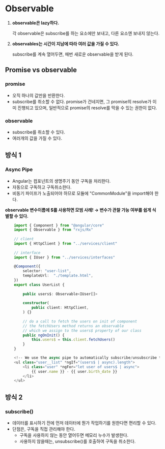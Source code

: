 # Observable
1. **observable은 lazy하다.**

    각 observable은 subscribe를 하는 요소에만 보내고, 다른 요소엔 보내지 않는다.

2. **observables는 시간이 지남에 따라 여러 값을 가질 수 있다.**

    subscribe를 계속 열어두면, 매번 새로운 observable을 받게 된다. 

## Promise vs observable

### promise

- 오직 하나의 값만을 반환한다.
- subscribe를 취소할 수 없다. promise가 건네지면, 그 promise의 resolve가 이미 진행되고 있으며, 일반적으로 promise의 resolve를 막을 수 있는 권한이 없다.

### observable

- subscribe를 취소할 수 있다.
- 여러개의 값을 가질 수 있다.

## 방식 1

### Async Pipe

- Angular는 컴포넌트의 생명주기 동안 구독을 처리한다.
- 자동으로 구독하고 구독취소한다.
- 비동기 파이프가 노출되어야 하므로 모듈에 "CommonModule"을 import해야 한다.

**observable 변수이름에 $를 사용하면 모범 사례! → 변수가 관찰 가능 여부를 쉽게 식별할 수 있다.**

```ts
    import { Component } from "@angular/core"
    import { Observable } from "rxjs/Rx"
    
    // client
    import { HttpClient } from "../services/client"
    
    // interface
    import { IUser } from "../services/interfaces"
    
    @Component({
        selector: "user-list",
        templateUrl:  "./template.html",
    })
    export class UserList {
    
        public users$: Observable<IUser[]>
    
        constructor(
            public client: HttpClient,
        ) {}
    
        // do a call to fetch the users on init of component
        // the fetchUsers method returns an observable
        // which we assign to the users$ property of our class
        public ngOnInit() {
            this.users$ = this.client.fetchUsers()
        }
    }

    <!-- We use the async pipe to automatically subscribe/unsubscribe to our observable -->
    <ul class="user__list" *ngIf="(users$ | async).length">
        <li class="user" *ngFor="let user of users$ | async">
            {{ user.name }} - {{ user.birth_date }}
        </li>
    </ul>
```

## 방식 2

### subscribe()

- 데이터를 표시하기 전에 먼저 데이터에 뭔가 작업하기를 원한다면 편리할 수 있다.
- 단점은, 구독을 직접 관리해야 한다.
    - 구독을 사용하지 않는 동안 열어두면 메모리 누수가 발생한다.
    - 사용하지 않을때는, unsubscribe()를 호출하여 구독을 취소한다.

